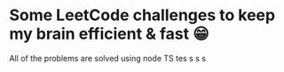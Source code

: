 # Some LeetCode challenges to keep my brain efficient & fast 😁

All of the problems are solved using node TS
tes
s
s
s
